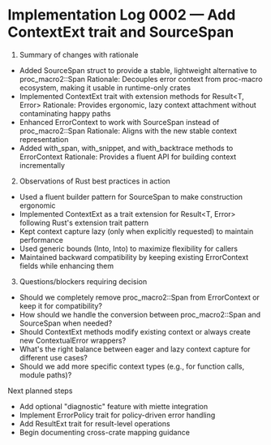 # Implementation Log 0002 — Add ContextExt trait and SourceSpan

1) Summary of changes with rationale
- Added SourceSpan struct to provide a stable, lightweight alternative to proc_macro2::Span
  Rationale: Decouples error context from proc-macro ecosystem, making it usable in runtime-only crates
- Implemented ContextExt trait with extension methods for Result<T, Error>
  Rationale: Provides ergonomic, lazy context attachment without contaminating happy paths
- Enhanced ErrorContext to work with SourceSpan instead of proc_macro2::Span
  Rationale: Aligns with the new stable context representation
- Added with_span, with_snippet, and with_backtrace methods to ErrorContext
  Rationale: Provides a fluent API for building context incrementally

2) Observations of Rust best practices in action
- Used a fluent builder pattern for SourceSpan to make construction ergonomic
- Implemented ContextExt as a trait extension for Result<T, Error> following Rust's extension trait pattern
- Kept context capture lazy (only when explicitly requested) to maintain performance
- Used generic bounds (Into<PathBuf>, Into<String>) to maximize flexibility for callers
- Maintained backward compatibility by keeping existing ErrorContext fields while enhancing them

3) Questions/blockers requiring decision
- Should we completely remove proc_macro2::Span from ErrorContext or keep it for compatibility?
- How should we handle the conversion between proc_macro2::Span and SourceSpan when needed?
- Should ContextExt methods modify existing context or always create new ContextualError wrappers?
- What's the right balance between eager and lazy context capture for different use cases?
- Should we add more specific context types (e.g., for function calls, module paths)?

Next planned steps
- Add optional "diagnostic" feature with miette integration
- Implement ErrorPolicy trait for policy-driven error handling
- Add ResultExt trait for result-level operations
- Begin documenting cross-crate mapping guidance
